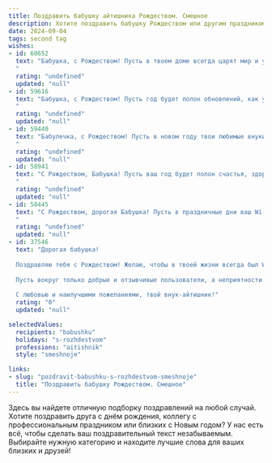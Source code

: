 ```yaml
---
title: Поздравить бабушку айтишника Рождеством. Смешное
description: Хотите поздравить бабушку Рождеством или другим праздником? Наш ИИ создаст незабываемое поздравление, а вы обязательно выделитесь среди других.  
date: 2024-09-04
tags: second tag
wishes:
- id: 60652
  text: "Бабушка, с Рождеством! Пусть в твоем доме всегда царят мир и уют, а интернет работает стабильно, как твоя внучья любовь (ну, почти)! 😉
  "
  rating: "undefined"
  updated: "null"
- id: 59616
  text: "Бабушка, с Рождеством! Пусть год будет полон обновлений, как у твоей любимой операционки, и никаких багов, только стабильная радость и оптимизация счастья! 🎄🎁
  "
  rating: "undefined"
  updated: "null"
- id: 59440
  text: "Бабулечка, с Рождеством! Пусть в новом году твои любимые внуки не забывают о твоих частых звонках и находят время не только для онлайн-игр, но и для живого общения. Пусть все твои файлы будут без ошибок, а обновления на твоём \"компьютере\" пройдут без зависаний! 😉
  "
  rating: "undefined"
  updated: "null"
- id: 58941
  text: "С Рождеством, Бабушка! Пусть ваш год будет полон счастья, здоровья и, конечно же, стабильного интернета! 🎄🎅  😉
  "
  rating: "undefined"
  updated: "null"
- id: 58445
  text: "С Рождеством, дорогая Бабушка! Пусть в праздничные дни ваш Wi-Fi никогда не глючит, а операционная система вашего организма работает без сбоев! 😊🎄
  "
  rating: "undefined"
  updated: "null"
- id: 37546
  text: "Дорогая бабушка!
  
  Поздравляю тебя с Рождеством! Желаю, чтобы в твоей жизни всегда был Wi-Fi — стабильный и без паролей, чтобы ты могла легко «залогиниться» в радостные моменты. Пусть твое здоровье будет как надежный антивирус — защищенное от всех вирусов, а каждый день наполняется такими же яркими впечатлениями, как тестирование новых программ!
  
  Пусть вокруг только добрые и отзывчивые пользователи, а неприятности пусть исчезают с одним щелчком мыши! Желаю, чтобы твой дом был полон тепла, уюта и, конечно же, сладостей, чтобы ты всегда могла «запустить» памятные моменты в своей базе данных воспоминаний.
  
  С любовью и наилучшими пожеланиями, твой внук-айтишник!"
  rating: "0"
  updated: "null"

selectedValues:
  recipients: "babushku"
  holidays: "s-rozhdestvom"
  professions: "aitishnik"
  style: "smeshnoje"

links:
- slug: "pozdravit-babushku-s-rozhdestvom-smeshnoje"
  title: "Поздравить бабушку Рождеством. Смешное"
---
```


Здесь вы найдете отличную подборку поздравлений на любой случай. 
Хотите поздравить друга с днём рождения, коллегу с профессиональным праздником или близких с Новым годом? У нас есть всё, чтобы сделать ваш поздравительный текст незабываемым. Выбирайте нужную категорию и находите лучшие слова для ваших близких и друзей!
